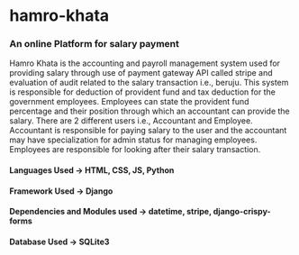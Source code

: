 # hamro-khata
### An online Platform for salary payment 
Hamro Khata is the accounting and payroll
management system used for providing salary through use of payment gateway API called
stripe and evaluation of audit related to the salary transaction i.e., beruju. This system is
responsible for deduction of provident fund and tax deduction for the government employees.
Employees can state the provident fund percentage and their position through which an
accountant can provide the salary. There are 2 different users i.e., Accountant and Employee.
Accountant is responsible for paying salary to the user and the accountant may have
specialization for admin status for managing employees. Employees are responsible for
looking after their salary transaction.

#### Languages Used -> HTML, CSS, JS, Python

####  Framework Used -> Django

#### Dependencies and Modules used -> datetime, stripe, django-crispy-forms

#### Database Used -> SQLite3
